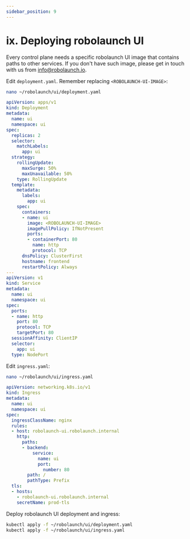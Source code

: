 ```yaml
---
sidebar_position: 9
---
```


# ix. Deploying robolaunch UI

Every control plane needs a specific robolaunch UI image that contains paths to other services. If you don't have such image, please get in touch with us from info@robolaunch.io.

Edit `deployment.yaml`. Remember replacing `<ROBOLAUNCH-UI-IMAGE>`: 

```bash
nano ~/robolaunch/ui/deployment.yaml
```

```yaml
apiVersion: apps/v1
kind: Deployment
metadata:
  name: ui
  namespace: ui
spec:
  replicas: 2
  selector:
    matchLabels:
      app: ui
  strategy:
    rollingUpdate:
      maxSurge: 50%
      maxUnavailable: 50%
    type: RollingUpdate
  template:
    metadata:
      labels:
        app: ui
    spec:
      containers:
      - name: ui
        image: <ROBOLAUNCH-UI-IMAGE>
        imagePullPolicy: IfNotPresent
        ports:
        - containerPort: 80
          name: http
          protocol: TCP
      dnsPolicy: ClusterFirst
      hostname: frontend
      restartPolicy: Always
---
apiVersion: v1
kind: Service
metadata:
  name: ui
  namespace: ui
spec:
  ports:
  - name: http
    port: 80
    protocol: TCP
    targetPort: 80
  sessionAffinity: ClientIP
  selector:
    app: ui
  type: NodePort
```

Edit `ingress.yaml`:

```bash
nano ~/robolaunch/ui/ingress.yaml
```

```yaml
apiVersion: networking.k8s.io/v1
kind: Ingress
metadata:
  name: ui
  namespace: ui
spec:
  ingressClassName: nginx
  rules:
  - host: robolaunch-ui.robolaunch.internal
    http:
      paths:
      - backend:
          service:
            name: ui
            port:
              number: 80
        path: /
        pathType: Prefix
  tls:
  - hosts:
    - robolaunch-ui.robolaunch.internal
    secretName: prod-tls
```

Deploy robolaunch UI deployment and ingress:

```bash
kubectl apply -f ~/robolaunch/ui/deployment.yaml
kubectl apply -f ~/robolaunch/ui/ingress.yaml
```